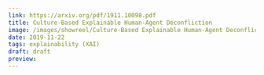 ```yaml
---
link: https://arxiv.org/pdf/1911.10098.pdf
title: Culture-Based Explainable Human-Agent Deconfliction
image: /images/showreel/Culture-Based Explainable Human-Agent Deconfliction.jpg
date: 2019-11-22
tags: explainability (XAI)
draft: draft
preview:
---
```



